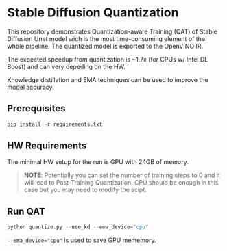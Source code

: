 # Stable Diffusion Quantization
This repository demonstrates Quantization-aware Training (QAT) of Stable Diffusion Unet model wich is the most time-consuming element of the whole pipeline. The quantized model is exported to the OpenVINO IR.

The expected speedup from quantization is ~1.7x (for CPUs w/ Intel DL Boost) and can very depeding on the HW.

Knowledge distillation and EMA techniques can be used to improve the model accuracy.

## Prerequisites
```python
pip install -r requirements.txt
```

## HW Requirements
The minimal HW setup for the run is GPU with 24GB of memory.

>**NOTE**: Potentially you can set the number of training steps to 0 and it will lead to Post-Training Quantization. CPU should be enough in this case but you may need to modify the scipt.

## Run QAT
```python
python quantize.py --use_kd --ema_device="cpu"
```

`--ema_device="cpu"` is used to save GPU mememory.

